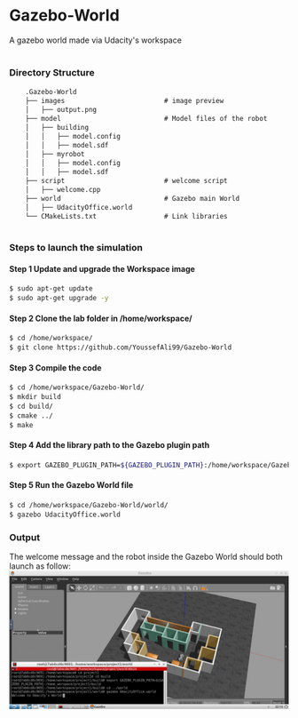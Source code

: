 # Gazebo-World
A gazebo world made via Udacity's workspace
<br><br>
### Directory Structure
```
    .Gazebo-World
    ├── images                         # image preview                  
    │   ├── output.png
    ├── model                          # Model files of the robot
    │   ├── building
    │   │   ├── model.config
    │   │   ├── model.sdf
    │   ├── myrobot
    │   │   ├── model.config
    │   │   ├── model.sdf
    ├── script                         # welcome script      
    │   ├── welcome.cpp
    ├── world                          # Gazebo main World
    │   ├── UdacityOffice.world
    └── CMakeLists.txt                 # Link libraries 
                                  
```

### Steps to launch the simulation

#### Step 1 Update and upgrade the Workspace image
```sh
$ sudo apt-get update
$ sudo apt-get upgrade -y
```

#### Step 2 Clone the lab folder in /home/workspace/
```sh
$ cd /home/workspace/
$ git clone https://github.com/YoussefAli99/Gazebo-World
```

#### Step 3 Compile the code
```sh
$ cd /home/workspace/Gazebo-World/
$ mkdir build
$ cd build/
$ cmake ../
$ make
```

#### Step 4 Add the library path to the Gazebo plugin path  
```sh
$ export GAZEBO_PLUGIN_PATH=${GAZEBO_PLUGIN_PATH}:/home/workspace/Gazebo-World/build
```

#### Step 5 Run the Gazebo World file  
```sh
$ cd /home/workspace/Gazebo-World/world/
$ gazebo UdacityOffice.world
```

### Output
The welcome message and the robot inside the Gazebo World should both launch as follow: 
![](image/world.jpg)